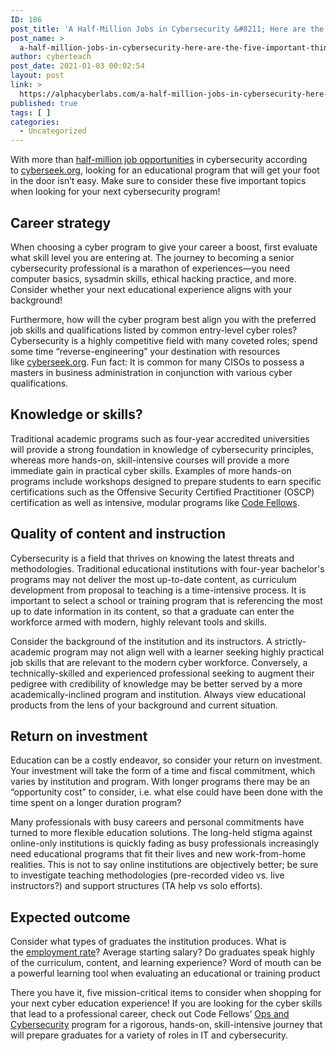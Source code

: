```yaml
---
ID: 186
post_title: 'A Half-Million Jobs in Cybersecurity &#8211; Here are the Five important things you need to know'
post_name: >
  a-half-million-jobs-in-cybersecurity-here-are-the-five-important-things-you-need-to-know
author: cyberteach
post_date: 2021-01-03 00:02:54
layout: post
link: >
  https://alphacyberlabs.com/a-half-million-jobs-in-cybersecurity-here-are-the-five-important-things-you-need-to-know/
published: true
tags: [ ]
categories:
  - Uncategorized
---
```

<!-- wp:paragraph -->
<p>With more than&nbsp;<a href="https://www.cyberseek.org/heatmap.html">half-million job opportunities</a>&nbsp;in cybersecurity according to&nbsp;<a href="https://www.cyberseek.org/">cyberseek.org</a>, looking for an educational program that will get your foot in the door isn’t easy. Make sure to consider these five important topics when looking for your next cybersecurity program!</p>
<!-- /wp:paragraph -->

<!-- wp:heading -->
<h2>Career strategy</h2>
<!-- /wp:heading -->

<!-- wp:paragraph -->
<p>When choosing a cyber program to give your career a boost, first evaluate what skill level you are entering at. The journey to becoming a senior cybersecurity professional is a marathon of experiences—you need computer basics, sysadmin skills, ethical hacking practice, and more. Consider whether your next educational experience aligns with your background!</p>
<!-- /wp:paragraph -->

<!-- wp:paragraph -->
<p>Furthermore, how will the cyber program best align you with the preferred job skills and qualifications listed by common entry-level cyber roles? Cybersecurity is a highly competitive field with many coveted roles; spend some time “reverse-engineering” your destination with resources like&nbsp;<a href="https://www.cyberseek.org/">cyberseek.org</a>. Fun fact: It is common for many CISOs to possess a masters in business administration in conjunction with various cyber qualifications.</p>
<!-- /wp:paragraph -->

<!-- wp:heading -->
<h2>Knowledge or skills?</h2>
<!-- /wp:heading -->

<!-- wp:paragraph -->
<p>Traditional academic programs such as four-year accredited universities will provide a strong foundation in knowledge of cybersecurity principles, whereas more hands-on, skill-intensive courses will provide a more immediate gain in practical cyber skills. Examples of more hands-on programs include workshops designed to prepare students to earn specific certifications such as the Offensive Security Certified Practitioner (OSCP) certification as well as intensive, modular programs like&nbsp;<a href="https://www.codefellows.org/learn-cybersecurity/">Code Fellows</a>.</p>
<!-- /wp:paragraph -->

<!-- wp:heading -->
<h2>Quality of content and instruction</h2>
<!-- /wp:heading -->

<!-- wp:paragraph -->
<p>Cybersecurity is a field that thrives on knowing the latest threats and methodologies. Traditional educational institutions with four-year bachelor's programs may not deliver the most up-to-date content, as curriculum development from proposal to teaching is a time-intensive process. It is important to select a school or training program that is referencing the most up to date information in its content, so that a graduate can enter the workforce armed with modern, highly relevant tools and skills.</p>
<!-- /wp:paragraph -->

<!-- wp:paragraph -->
<p>Consider the background of the institution and its instructors. A strictly-academic program may not align well with a learner seeking highly practical job skills that are relevant to the modern cyber workforce. Conversely, a technically-skilled and experienced professional seeking to augment their pedigree with credibility of knowledge may be better served by a more academically-inclined program and institution. Always view educational products from the lens of your background and current situation.</p>
<!-- /wp:paragraph -->

<!-- wp:heading -->
<h2>Return on investment</h2>
<!-- /wp:heading -->

<!-- wp:paragraph -->
<p>Education can be a costly endeavor, so consider your return on investment. Your investment will take the form of a time and fiscal commitment, which varies by institution and program. With longer programs there may be an “opportunity cost” to consider, i.e. what else could have been done with the time spent on a longer duration program?</p>
<!-- /wp:paragraph -->

<!-- wp:paragraph -->
<p>Many professionals with busy careers and personal commitments have turned to more flexible education solutions. The long-held stigma against online-only institutions is quickly fading as busy professionals increasingly need educational programs that fit their lives and new work-from-home realities. This is not to say online institutions are objectively better; be sure to investigate teaching methodologies (pre-recorded video vs. live instructors?) and support structures (TA help vs solo efforts).</p>
<!-- /wp:paragraph -->

<!-- wp:heading -->
<h2>Expected outcome</h2>
<!-- /wp:heading -->

<!-- wp:paragraph -->
<p>Consider what types of graduates the institution produces. What is the&nbsp;<a href="https://www.codefellows.org/employment-data/">employment rate</a>? Average starting salary? Do graduates speak highly of the curriculum, content, and learning experience? Word of mouth can be a powerful learning tool when evaluating an educational or training product</p>
<!-- /wp:paragraph -->

<!-- wp:paragraph -->
<p>There you have it, five mission-critical items to consider when shopping for your next cyber education experience! If you are looking for the cyber skills that lead to a professional career, check out Code Fellows’&nbsp;<a href="https://www.codefellows.org/learn-cybersecurity/">Ops and Cybersecurity</a>&nbsp;program for a rigorous, hands-on, skill-intensive journey that will prepare graduates for a variety of roles in IT and cybersecurity.</p>
<!-- /wp:paragraph -->